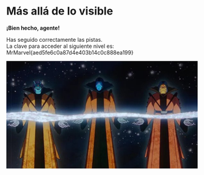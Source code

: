 # **Más allá de lo visible**

**¡Bien hecho, agente!**

Has seguido correctamente las pistas.  
La clave para acceder al siguiente nivel es: MrMarvel{aed5fe6c0a87d4e403b14c0c888ea199} 

![holiday](/images/tva.jpg)